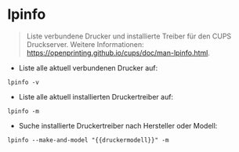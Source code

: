 # lpinfo

> Liste verbundene Drucker und installierte Treiber für den CUPS Druckserver.
> Weitere Informationen: <https://openprinting.github.io/cups/doc/man-lpinfo.html>.

- Liste alle aktuell verbundenen Drucker auf:

`lpinfo -v`

- Liste alle aktuell installierten Druckertreiber auf:

`lpinfo -m`

- Suche installierte Druckertreiber nach Hersteller oder Modell:

`lpinfo --make-and-model "{{druckermodell}}" -m`
